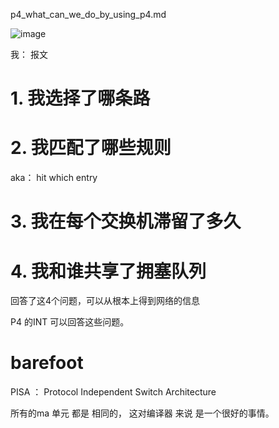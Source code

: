 p4_what_can_we_do_by_using_p4.md


![image](https://ws1.sinaimg.cn/large/005JrW9Kgy1fzfhdivyv3j30nk09dn75.jpg)

我： 报文

# 1. 我选择了哪条路

# 2. 我匹配了哪些规则

aka： hit which entry

# 3. 我在每个交换机滞留了多久

# 4. 我和谁共享了拥塞队列


回答了这4个问题，可以从根本上得到网络的信息

P4 的INT 可以回答这些问题。

# barefoot


PISA ： Protocol Independent Switch Architecture

所有的ma 单元 都是 相同的， 这对编译器 来说 是一个很好的事情。


